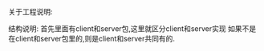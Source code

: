 关于工程说明:

结构说明:
    首先里面有client和server包,这里就区分client和server实现
    如果不是在client和server包里的,则是client和server共同有的.